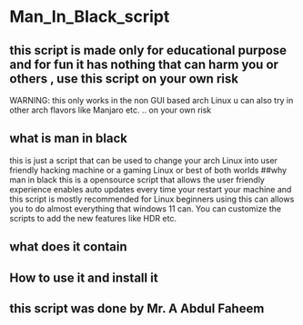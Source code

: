 # Man_In_Black_script
## this script is made only for educational purpose and for fun it has nothing  that can harm you or others , use this script on your own risk
WARNING: this only works in the non GUI based arch Linux u can also try in other arch flavors like Manjaro etc. .. on your own risk
## what is man in black
this is just a script that can be used to change your arch Linux into user friendly hacking machine or a gaming Linux or best of both worlds
##why man in black
this is a opensource script that allows the user friendly experience enables auto updates every time your restart your machine and this script is mostly recommended for Linux beginners
using this can allows you to do almost everything  that windows 11 can.
You can customize the scripts to add the new features like HDR etc.
## what does it contain
## How to use it and install it
## this script was done by Mr. A Abdul Faheem

